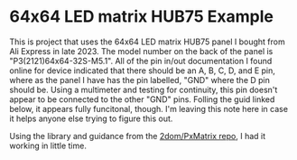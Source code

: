 # 64x64 LED matrix HUB75 Example

This is project that uses the 64x64 LED matrix HUB75 panel I bought from Ali Express in late 2023. The model number on the back of the panel is "P3(2121)64x64-32S-M5.1". All of the pin in/out documentation I found online for device indicated that there should be an A, B, C, D, and E pin, where as the panel I have has the pin labelled, "GND" where the D pin should be. Using a multimeter and testing for continuity, this pin doesn't appear to be connected to the other "GND" pins. Folling the guid linked below, it appears fully funcitonal, though. I'm leaving this note here in case it helps anyone else trying to figure this out.

Using the library and guidance from the [2dom/PxMatrix repo](https://github.com/2dom/PxMatrix), I had it working in little time.
